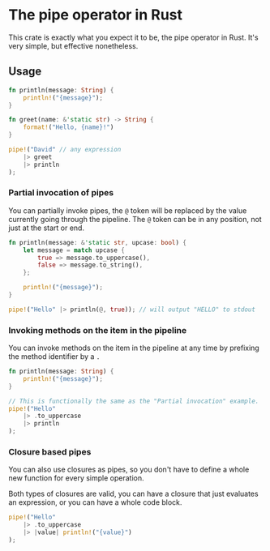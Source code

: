 # The pipe operator in Rust

This crate is exactly what you expect it to be, the pipe operator in Rust.
It's very simple, but effective nonetheless.

## Usage

```rust
fn println(message: String) {
    println!("{message}");
}

fn greet(name: &'static str) -> String {
    format!("Hello, {name}!")
}

pipe!("David" // any expression
    |> greet
    |> println
);
```

### Partial invocation of pipes

You can partially invoke pipes, the `@` token will be replaced by the value
currently going through the pipeline. The `@` token can be in any position, 
not just at the start or end.

```rust
fn println(message: &'static str, upcase: bool) {
    let message = match upcase {
        true => message.to_uppercase(),
        false => message.to_string(),
    };

    println!("{message}");
}

pipe!("Hello" |> println(@, true)); // will output "HELLO" to stdout
```

### Invoking methods on the item in the pipeline

You can invoke methods on the item in the pipeline at any time by prefixing
the method identifier by a `.`

```rust
fn println(message: String) {
    println!("{message}");
}

// This is functionally the same as the "Partial invocation" example.
pipe!("Hello" 
    |> .to_uppercase
    |> println
);
```

### Closure based pipes

You can also use closures as pipes, so you don't have to define a
whole new function for every simple operation. 

Both types of closures are valid, you can have a closure that just
evaluates an expression, or you can have a whole code block.

```rust
pipe!("Hello"
    |> .to_uppercase
    |> |value| println!("{value}")
);
```